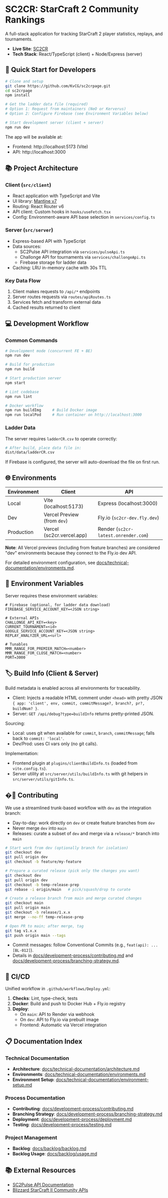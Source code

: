 # SC2CR: StarCraft 2 Community Rankings

A full-stack application for tracking StarCraft 2 player statistics, replays, and tournaments.

- **Live Site**: [SC2CR](https://sc2cr.vercel.app/)
- **Tech Stack**: React/TypeScript (client) + Node/Express (server)

## 🚀 Quick Start for Developers

```bash
# Clone and setup
git clone https://github.com/KvCG/sc2crpage.git
cd sc2crpage
npm install

# Get the ladder data file (required)
# Option 1: Request from maintainers (NeO or Kerverus)
# Option 2: Configure Firebase (see Environment Variables below)

# Start development server (client + server)
npm run dev
```

The app will be available at:
- Frontend: http://localhost:5173 (Vite)
- API: http://localhost:3000

## 📚 Project Architecture

### Client (`src/client`)
- React application with TypeScript and Vite
- UI library: [Mantine v7](https://mantine.dev/)
- Routing: React Router v6
- API client: Custom hooks in `hooks/useFetch.tsx`
- Config: Environment-aware API base selection in `services/config.ts`

### Server (`src/server`)
- Express-based API with TypeScript
- Data sources:
  - SC2Pulse API integration via `services/pulseApi.ts`
  - Challonge API for tournaments via `services/challongeApi.ts`
  - Firebase storage for ladder data
- Caching: LRU in-memory cache with 30s TTL

### Key Data Flow
1. Client makes requests to `/api/*` endpoints
2. Server routes requests via `routes/apiRoutes.ts`
3. Services fetch and transform external data
4. Cached results returned to client

## 💻 Development Workflow

### Common Commands

```bash
# Development mode (concurrent FE + BE)
npm run dev

# Build for production
npm run build

# Start production server
npm start

# Lint codebase
npm run lint

# Docker workflow
npm run buildImg     # Build Docker image
npm run localPod     # Run container on http://localhost:3000
```

### Ladder Data

The server requires `ladderCR.csv` to operate correctly:

```bash
# After build, place data file in:
dist/data/ladderCR.csv
```

If Firebase is configured, the server will auto-download the file on first run.

## 🌐 Environments

| Environment | Client                           | API                                   |
|-------------|----------------------------------|---------------------------------------|
| Local       | Vite (localhost:5173)            | Express (localhost:3000)              |
| Dev         | Vercel Preview (from `dev`)      | Fly.io (`sc2cr-dev.fly.dev`)          |
| Production  | Vercel (sc2cr.vercel.app)        | Render (`sc2cr-latest.onrender.com`) |

**Note**: All Vercel previews (including from feature branches) are considered "dev" environments because they connect to the Fly.io dev API.

For detailed environment configuration, see [docs/technical-documentation/environments.md](docs/technical-documentation/environments.md).

## 🔧 Environment Variables

Server requires these environment variables:

```
# Firebase (optional, for ladder data download)
FIREBASE_SERVICE_ACCOUNT_KEY=<JSON string>

# External APIs
CHALLONGE_API_KEY=<key>
CURRENT_TOURNAMENT=<id>
GOOGLE_SERVICE_ACCOUNT_KEY=<JSON string>
REPLAY_ANALYZER_URL=<url>

# Tunables
MMR_RANGE_FOR_PREMIER_MATCH=<number>
MMR_RANGE_FOR_CLOSE_MATCH=<number>
PORT=3000
```

## 🏷️ Build Info (Client & Server)

Build metadata is enabled across all environments for traceability.

- Client: Injects a readable HTML comment under `<head>` with pretty JSON `{ app: 'client', env, commit, commitMessage?, branch?, pr?, buildNum? }`.
- Server: `GET /api/debug?type=buildInfo` returns pretty-printed JSON.

Sourcing:
- Local: uses git when available for `commit`, `branch`, `commitMessage`; falls back to `commit: 'local'`.
- Dev/Prod: uses CI vars only (no git calls).

Implementation:
- Frontend plugin at `plugins/clientBuildInfo.ts` (loaded from `vite.config.ts`).
- Server utility at `src/server/utils/buildInfo.ts` with git helpers in `src/server/utils/gitInfo.ts`.

## �🤝 Contributing

We use a streamlined trunk-based workflow with `dev` as the integration branch:

- Day-to-day: work directly on `dev` or create feature branches from `dev`
- Never merge `dev` into `main`
- Releases: curate a subset of `dev` and merge via a `release/*` branch into `main`

```bash
# Start work from dev (optionally branch for isolation)
git checkout dev
git pull origin dev
git checkout -b feature/my-feature

# Prepare a curated release (pick only the changes you want)
git checkout dev
git pull origin dev
git checkout -b temp-release-prep
git rebase -i origin/main   # pick/squash/drop to curate

# Create a release branch from main and merge curated changes
git checkout main
git pull origin main
git checkout -b release/1.x.x
git merge --no-ff temp-release-prep

# Open PR to main; after merge, tag
git tag v1.x.x
git push origin main --tags
```

- Commit messages: follow Conventional Commits (e.g., `feat(api): ... [BL-012]`).
- Details in [docs/development-process/contributing.md](docs/development-process/contributing.md) and
  [docs/development-process/branching-strategy.md](docs/development-process/branching-strategy.md).

## 🔄 CI/CD

Unified workflow in `.github/workflows/Deploy.yml`:

1. **Checks**: Lint, type-check, tests
2. **Docker**: Build and push to Docker Hub + Fly.io registry
3. **Deploy**:
   - On `main`: API to Render via webhook
   - On `dev`: API to Fly.io via prebuilt image
   - Frontend: Automatic via Vercel integration

## 📋 Documentation Index

### Technical Documentation
- **Architecture**: [docs/technical-documentation/architecture.md](docs/technical-documentation/architecture.md)
- **Environments**: [docs/technical-documentation/environments.md](docs/technical-documentation/environments.md)
- **Environment Setup**: [docs/technical-documentation/environment-setup.md](docs/technical-documentation/environment-setup.md)

### Process Documentation
- **Contributing**: [docs/development-process/contributing.md](docs/development-process/contributing.md)
- **Branching Strategy**: [docs/development-process/branching-strategy.md](docs/development-process/branching-strategy.md)
- **Deployment**: [docs/development-process/deployment.md](docs/development-process/deployment.md)
- **Testing**: [docs/development-process/testing.md](docs/development-process/testing.md)

### Project Management
- **Backlog**: [docs/backlog/backlog.md](docs/backlog/backlog.md)
- **Backlog Usage**: [docs/backlog/usage.md](docs/backlog/usage.md)

## 📚 External Resources

- [SC2Pulse API Documentation](https://sc2pulse.nephest.com/sc2/doc/swagger-ui/index.html)
- [Blizzard StarCraft II Community APIs](https://develop.battle.net/documentation/starcraft-2/community-apis)